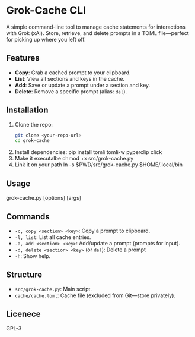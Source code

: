 # Grok-Cache CLI

A simple command-line tool to manage cache statements for interactions with Grok (xAI). Store, retrieve, and delete prompts in a TOML file—perfect for picking up where you left off.

## Features
- **Copy**: Grab a cached prompt to your clipboard.
- **List**: View all sections and keys in the cache.
- **Add**: Save or update a prompt under a section and key.
- **Delete**: Remove a specific prompt (alias: `del`).

## Installation
1. Clone the repo:
   ```bash
   git clone <your-repo-url>
   cd grok-cache
2. Install dependencies:
   pip install tomli tomli-w pyperclip click
3. Make it executalbe
   chmod +x src/grok-cache.py
4. Link it on your path
   ln -s $PWD/src/grok-cache.py $HOME/.local/bin

## Usage
grok-cache.py <command> [options] [args]

## Commands
 * `-c, copy <section> <key>`: Copy a prompt to clipboard.
 * `-l, list`: List all cache entries.
 * `-a, add <section> <key>`: Add/update a prompt (prompts for input).
 * `-d, delete <section> <key>` (or `del`): Delete a prompt
 * `-h`: Show help.

## Structure
 * `src/grok-cache.py`: Main script.
 * `cache/cache.toml`: Cache file (excluded from Git—store privately).

## Licenece
GPL-3
